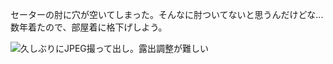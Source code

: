 セーターの肘に穴が空いてしまった。そんなに肘ついてないと思うんだけどな... 数年着たので、部屋着に格下げしよう。

![久しぶりにJPEG撮って出し。露出調整が難しい](https://photos.apkas.net/medium/202504/20250409-AR500037.webp)
